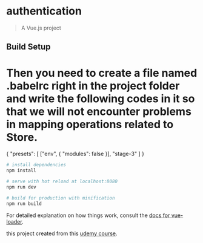 # authentication

> A Vue.js project

## Build Setup

# Then you need to create a file named .babelrc right in the project folder and write the following codes in it so that we will not encounter problems in mapping operations related to Store.
{
  "presets": [
    ["env", { "modules": false }],
    "stage-3"
  ]
}

``` bash
# install dependencies
npm install

# serve with hot reload at localhost:8080
npm run dev

# build for production with minification
npm run build
```

For detailed explanation on how things work, consult the [docs for vue-loader](http://vuejs.github.io/vue-loader).

this project created from this [udemy course](https://www.udemy.com/course/sifirdan-ileri-seviye-vuejs-2-vuex-vue-router-egitim-seti/). 
